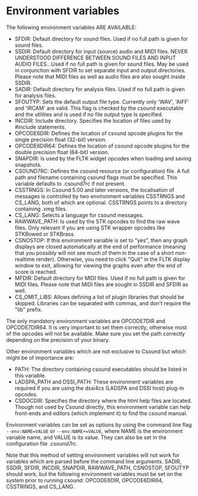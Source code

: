 # Environment variables

 The following environment variables ARE AVAILABLE:

- SFDIR: Default directory for sound files. Used if no full path is given for sound files.  
- SSDIR: Default directory for input (source) audio and MIDI files. NEVER UNDERSTOOD DIFFERENCE BETWEEN SOUND FILES AND INPUT AUDIO FILES...Used if no full path is given for sound files. May be used in conjunction with SFDIR to set separate input and output directories. Please note that MIDI files as well as audio files are also sought inside SSDIR.  
- SADIR: Default directory for analysis files. Used if no full path is given for analysis files.  
- SFOUTYP: Sets the default output file type. Currently only 'WAV', 'AIFF' and 'IRCAM' are valid. This flag is checked by the csound executable and the utilities and is used if no file output type is specified.  
- INCDIR: Include directory. Specifies the location of files used by #include statements.  
- OPCODE6DIR: Defines the location of csound opcode plugins for the single precision float (32-bit) version.  
- OPCODE6DIR64: Defines the location of csound opcode plugins for the double precision float (64-bit) version.  
- SNAPDIR: Is used by the FLTK widget opcodes when loading and saving snapshots.  
- CSOUND7RC: Defines the csound resource (or configuration) file. A full path and filename containing csound flags must be specified. This variable defaults to .csound7rc if not present.  
- CSSTRNGS: In Csound 5.00 and later versions, the localisation of messages is controlled by two environment variables CSSTRNGS and CS_LANG, both of which are optional. CSSTRNGS points to a directory containing .xmg files.  
- CS_LANG: Selects a language for csound messages.  
- RAWWAVE_PATH: Is used by the STK opcodes to find the raw wave files. Only relevant if you are using STK wrapper opcodes like STKBowed or STKBrass.  
- CSNOSTOP: If this environment variable is set to "yes", then any graph displays are closed automatically at the end of performance (meaning that you possibly will not see much of them in the case of a short non-realtime render). Otherwise, you need to click "Quit" in the FLTK display window to exit, allowing for viewing the graphs even after the end of score is reached.  
- MFDIR: Default directory for MIDI files. Used if no full path is given for MIDI files. Please note that MIDI files are sought in SSDIR and SFDIR as well.  
- CS_OMIT_LIBS: Allows defining a list of plugin libraries that should be skipped. Libraries can be separated with commas, and don't require the "lib" prefix.

The only mandatory environment variables are OPCODE7DIR and OPCODE7DIR64. It is very important to set them correctly, otherwise most of the opcodes will not be available. Make sure you set the path correctly depending on the precision of your binary. 

Other environment variables which are not exclusive to Csound but which might be of importance are:

- PATH: The directory containing csound executables should be listed in this variable.  
- LADSPA_PATH and DSSI_PATH: These environment variables are required if you are using the dssi4cs (LADSPA and DSSI host) plug-in opcodes.  
- CSDOCDIR: Specifies the directory where the html help files are located. Though not used by Csound directly, this environment variable can help front-ends and editors (which implement it) to find the csound manual.

Environment variables can be set as options by using the command line flag `--env:NAME=VALUE` or `--env:NAME+=VALUE`, where NAME is the environment variable name, and VALUE is its value. They can also be set in the configuration file *.csound7rc*.

Note that this method of setting environment variables will not work for variables which are parsed before the command line arguments. SADIR, SSDIR, SFDIR, INCDIR, SNAPDIR, RAWWAVE_PATH, CSNOSTOP, SFOUTYP should work, but the following environment variables must be set on the system prior to running csound: OPCODE6DIR, OPCODE6DIR64, CSSTRINGS, and CS_LANG.
